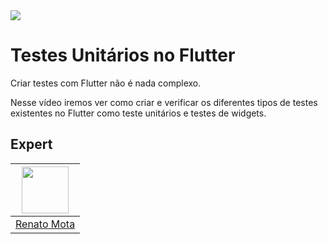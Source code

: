 <img src="https://storage.googleapis.com/golden-wind/experts-club/capa-github.svg" />

# Testes Unitários no Flutter 

Criar testes com Flutter não é nada complexo.

Nesse vídeo iremos ver como criar e verificar os diferentes tipos de testes existentes no Flutter como teste unitários e testes de widgets.

## Expert

| [<img src="https://avatars.githubusercontent.com/u/23418948?s=460&u=da2788c88f381c94c419ac3f615324bfdbea807e&v=4" width="75px;"/>](https://github.com/RenatoLucasMota) |
| :-: |
|[Renato Mota](https://github.com/RenatoLucasMota)|
